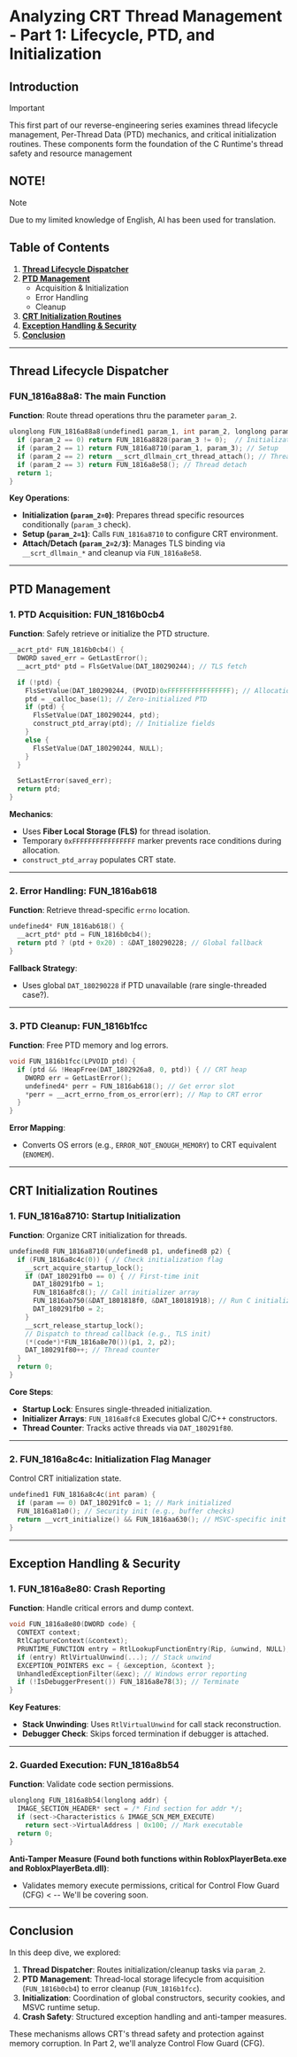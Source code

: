 # Analyzing CRT Thread Management - Part 1: Lifecycle, PTD, and Initialization

## Introduction  
> [!IMPORTANT]  
> This first part of our reverse-engineering series examines thread lifecycle management, Per-Thread Data (PTD) mechanics, and critical initialization routines. These components form the foundation of the C Runtime's thread safety and resource management
## NOTE!
>[!NOTE]
> Due to my limited knowledge of English, AI has been used for translation.
## Table of Contents  
1. **[Thread Lifecycle Dispatcher](#thread-lifecycle-dispatcher)**  
2. **[PTD Management](#ptd-management)**  
   - Acquisition & Initialization  
   - Error Handling  
   - Cleanup  
3. **[CRT Initialization Routines](#crt-initialization-routines)**  
4. **[Exception Handling & Security](#exception-handling--security)**  
5. **[Conclusion](#conclusion)**  

---

## Thread Lifecycle Dispatcher  
### FUN_1816a88a8: The main Function  
**Function**: Route thread operations thru the parameter `param_2`.  

```c
ulonglong FUN_1816a88a8(undefined1 param_1, int param_2, longlong param_3) {
  if (param_2 == 0) return FUN_1816a8828(param_3 != 0);  // Initialization
  if (param_2 == 1) return FUN_1816a8710(param_1, param_3); // Setup
  if (param_2 == 2) return __scrt_dllmain_crt_thread_attach(); // Thread attach
  if (param_2 == 3) return FUN_1816a8e58(); // Thread detach
  return 1;
}
```

**Key Operations**:  
- **Initialization (`param_2=0`)**: Prepares thread specific resources conditionally (`param_3` check).  
- **Setup (`param_2=1`)**: Calls `FUN_1816a8710` to configure CRT environment.  
- **Attach/Detach (`param_2=2/3`)**: Manages TLS binding via `__scrt_dllmain_*` and cleanup via `FUN_1816a8e58`.  

---

## PTD Management  
### 1. PTD Acquisition: FUN_1816b0cb4  
**Function**: Safely retrieve or initialize the PTD structure.  

```c
__acrt_ptd* FUN_1816b0cb4() {
  DWORD saved_err = GetLastError();
  __acrt_ptd* ptd = FlsGetValue(DAT_180290244); // TLS fetch

  if (!ptd) {
    FlsSetValue(DAT_180290244, (PVOID)0xFFFFFFFFFFFFFFFF); // Allocation guard
    ptd = _calloc_base(1); // Zero-initialized PTD
    if (ptd) {
      FlsSetValue(DAT_180290244, ptd);
      construct_ptd_array(ptd); // Initialize fields
    }
    else {
      FlsSetValue(DAT_180290244, NULL);
    }
  }

  SetLastError(saved_err);
  return ptd;
}
```

**Mechanics**:  
- Uses **Fiber Local Storage (FLS)** for thread isolation.  
- Temporary `0xFFFFFFFFFFFFFFFF` marker prevents race conditions during allocation.  
- `construct_ptd_array` populates CRT state.  

---

### 2. Error Handling: FUN_1816ab618  
**Function**: Retrieve thread-specific `errno` location.  

```c
undefined4* FUN_1816ab618() {
  __acrt_ptd* ptd = FUN_1816b0cb4();
  return ptd ? (ptd + 0x20) : &DAT_180290228; // Global fallback
}
```

**Fallback Strategy**:  
- Uses global `DAT_180290228` if PTD unavailable (rare single-threaded case?).  

---

### 3. PTD Cleanup: FUN_1816b1fcc  
**Function**: Free PTD memory and log errors.  

```c
void FUN_1816b1fcc(LPVOID ptd) {
  if (ptd && !HeapFree(DAT_1802926a8, 0, ptd)) { // CRT heap
    DWORD err = GetLastError();
    undefined4* perr = FUN_1816ab618(); // Get error slot
    *perr = __acrt_errno_from_os_error(err); // Map to CRT error
  }
}
```

**Error Mapping**:  
- Converts OS errors (e.g., `ERROR_NOT_ENOUGH_MEMORY`) to CRT equivalent (`ENOMEM`).  

---

## CRT Initialization Routines  
### 1. FUN_1816a8710: Startup Initialization  
**Function**: Organize CRT initialization for threads.  

```c
undefined8 FUN_1816a8710(undefined8 p1, undefined8 p2) {
  if (FUN_1816a8c4c(0)) { // Check initialization flag
    __scrt_acquire_startup_lock();
    if (DAT_180291fb0 == 0) { // First-time init
      DAT_180291fb0 = 1;
      FUN_1816a8fc8(); // Call initializer array
      FUN_1816ab750(&DAT_1801818f0, &DAT_180181918); // Run C initializers
      DAT_180291fb0 = 2;
    }
    __scrt_release_startup_lock();
    // Dispatch to thread callback (e.g., TLS init)
    (*(code*)*FUN_1816a8e70())(p1, 2, p2);
    DAT_180291f80++; // Thread counter
  }
  return 0;
}
```

**Core Steps**:  
- **Startup Lock**: Ensures single-threaded initialization.  
- **Initializer Arrays**: `FUN_1816a8fc8` Executes global C/C++ constructors.  
- **Thread Counter**: Tracks active threads via `DAT_180291f80`.  

---

### 2. FUN_1816a8c4c: Initialization Flag Manager  
Control CRT initialization state.  

```c
undefined1 FUN_1816a8c4c(int param) {
  if (param == 0) DAT_180291fc0 = 1; // Mark initialized
  FUN_1816a81a0(); // Security init (e.g., buffer checks)
  return __vcrt_initialize() && FUN_1816aa630(); // MSVC-specific init
}
```

---

## Exception Handling & Security  
### 1. FUN_1816a8e80: Crash Reporting  
**Function**: Handle critical errors and dump context.  

```c
void FUN_1816a8e80(DWORD code) {
  CONTEXT context;
  RtlCaptureContext(&context);
  PRUNTIME_FUNCTION entry = RtlLookupFunctionEntry(Rip, &unwind, NULL);
  if (entry) RtlVirtualUnwind(...); // Stack unwind
  EXCEPTION_POINTERS exc = { &exception, &context };
  UnhandledExceptionFilter(&exc); // Windows error reporting
  if (!IsDebuggerPresent()) FUN_1816a8e78(3); // Terminate
}
```

**Key Features**:  
- **Stack Unwinding**: Uses `RtlVirtualUnwind` for call stack reconstruction.  
- **Debugger Check**: Skips forced termination if debugger is attached.  

---

### 2. Guarded Execution: FUN_1816a8b54  
**Function**: Validate code section permissions.  

```c
ulonglong FUN_1816a8b54(longlong addr) {
  IMAGE_SECTION_HEADER* sect = /* Find section for addr */;
  if (sect->Characteristics & IMAGE_SCN_MEM_EXECUTE) 
    return sect->VirtualAddress | 0x100; // Mark executable
  return 0;
}
```
**Anti-Tamper Measure (Found both functions within RobloxPlayerBeta.exe and RobloxPlayerBeta.dll)**:  
- Validates memory execute permissions, critical for Control Flow Guard (CFG) < -- We'll be covering soon.  

---

## Conclusion  
In this deep dive, we explored:  

1. **Thread Dispatcher**: Routes initialization/cleanup tasks via `param_2`.  
2. **PTD Management**: Thread-local storage lifecycle from acquisition (`FUN_1816b0cb4`) to error cleanup (`FUN_1816b1fcc`).  
3. **Initialization**: Coordination of global constructors, security cookies, and MSVC runtime setup.
4. **Crash Safety**: Structured exception handling and anti-tamper measures.  

These mechanisms allows CRT's thread safety and protection against memory corruption. In Part 2, we'll analyze Control Flow Guard (CFG).
